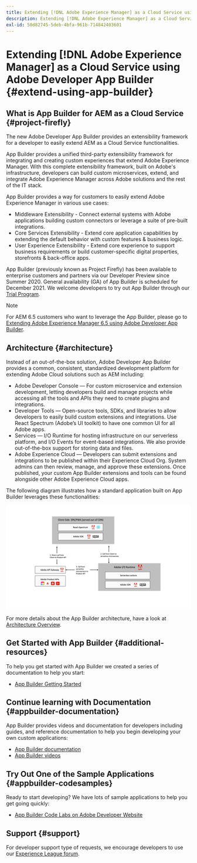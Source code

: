 ```yaml
---
title: Extending [!DNL Adobe Experience Manager] as a Cloud Service using Adobe Developer App Builder.
description: Extending [!DNL Adobe Experience Manager] as a Cloud Service using Adobe Developer App Builder.
exl-id: 50d82745-5deb-4bfa-961b-714842403601
---
```

# Extending [!DNL Adobe Experience Manager] as a Cloud Service using Adobe Developer App Builder {#extend-using-app-builder}

## What is App Builder for AEM as a Cloud Service {#project-firefly}

The new Adobe Developer App Builder provides an extensibility framework for a developer to easily extend AEM as a Cloud Service functionalities. 

App Builder provides a unified third-party extensibility framework for integrating and creating custom experiences that extend Adobe Experience Manager. With this complete extensibility framework, built on Adobe's infrastructure, developers can build custom microservices, extend, and integrate Adobe Experience Manager across Adobe solutions and the rest of the IT stack.

App Builder provides a way for customers to easily extend Adobe Experience Manager in various use cases:

* Middleware Extensibility - Connect external systems with Adobe applications building custom connectors or leverage a suite of pre-built integrations.
* Core Services Extensibility - Extend core application capabilities by extending the default behavior with custom features & business logic.
* User Experience Extensibility - Extend core experience to support business requirements or build customer-specific digital properties, storefronts & back-office apps.

App Builder (previously known as Project Firefly) has been available to enterprise customers and partners via our Developer Preview since Summer 2020. General availability (GA) of App Builder is scheduled for December 2021. We welcome developers to try out App Builder through our [Trial Program](https://adobe.ly/appbuilder-trial).

>[!NOTE]
>
> For AEM 6.5 customers who want to leverage the App Builder, please go to [Extending Adobe Experience Manager 6.5 using Adobe Developer App Builder](https://experienceleague.adobe.com/docs/experience-manager-65/developing/extending-aem/app-builder.html).

## Architecture {#architecture}

Instead of an out-of-the-box solution, Adobe Developer App Builder provides a common, consistent, standardized development platform for extending Adobe Cloud solutions such as AEM including:

* Adobe Developer Console — For custom microservice and extension development, letting developers build and manage projects while accessing all the tools and APIs they need to create plugins and integrations. 
* Developer Tools — Open-source tools, SDKs, and libraries to allow developers to easily build custom extensions and integrations. Use  React Spectrum (Adobe’s UI toolkit) to have one common UI for all Adobe apps. 
* Services — I/O Runtime for hosting infrastructure on our serverless platform, and I/O Events for event-based integrations. We also provide out-of-the-box support for storing data and files. 
* Adobe Experience Cloud — Developers can submit extensions and integrations to be published within their Experience Cloud Org. System admins can then review, manage, and approve these extensions. Once published, your custom App Builder extensions and tools can be found alongside other Adobe Experience Cloud apps.

The following diagram illustrates how a standard application built on App Builder leverages these functionalities:

![Architecture](/help/implementing/developing/extending/assets/firefly-architecture.jpg)

For more details about the App Builder architecture, have a look at [Architecture Overview](https://www.adobe.io/app-builder/docs/guides/).

## Get Started with App Builder {#additional-resources}

To help you get started with App Builder we created a series of documentation to help you start:

* [App Builder Getting Started](https://www.adobe.io/app-builder/docs/getting_started/)

## Continue learning with Documentation {#appbuilder-documentation}

App Builder provides videos and documentation for developers including guides, and reference documentation to help you begin developing your own custom applications:

* [App Builder documentation](https://www.adobe.io/app-builder/docs/overview/)
* [App Builder videos](https://www.youtube.com/playlist?list=PLcVEYUqU7VRfDij-Jbjyw8S8EzW073F_o)

## Try Out One of the Sample Applications {#appbuilder-codesamples}

Ready to start developing? We have lots of sample applications to help you get going quickly:

* [App Builder Code Labs on Adobe Developer Website](https://www.adobe.io/app-builder/docs/resources/)

## Support {#support}

For developer support type of requests, we encourage developers to use our [Experience League forum](https://experienceleaguecommunities.adobe.com/t5/project-firefly/ct-p/project-firefly).
